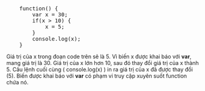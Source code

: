 <pre>
    function() {
        var x = 30;
        if(x > 10) {
            x = 5;
        }
        console.log(x);
    }
</pre>

Giá trị của x trong đoạn code trên sẽ là 5. Vì biến x được khai báo với **var**, mang giá trị là 30. Giá trị của x lớn hơn 10, sau đó thay đổi giá trị của x thành 5. Câu lệnh cuối cùng ( console.log(x) ) in ra giá trị của x đã được thay đổi (5). Biến được khai báo với **var** có phạm vi truy cập xuyên suốt function chứa nó. 